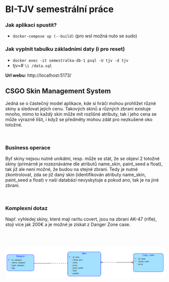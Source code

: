 # BI-TJV semestrální práce

### Jak aplikaci spustit?
- `docker-compose up (--build)` (pro wsl možná nuto se sudo)
### Jak vyplnit tabulku základními daty (i pro reset)
- `docker exec -it semestralka-db-1 psql -U tjv -d tjv`
- tjv=# `\i /data.sql`

<b>Url webu:</b> http://localhost:5173/

## CSGO Skin Management System
Jedná se o částečný model aplikace, kde si hráči mohou prohlížet různé skiny a sledovat jejich cenu. Takových skinů a různých zbraní existuje mnoho, mimo to každý skin může mít rozlišné atributy, tak i jeho cena se může výrazně lišit, i když se předměty mohou zdát pro nezkušené oko totožné.

<br>

### Business operace
Byť skiny nejsou nutně unikátní, resp. může se stát, že se objeví 2 totožné skiny (primárně je rozeznáváme dle atributů name_skin, paint_seed a float), tak již ale není možné, že budou na stejné zbrani. Tedy je nutné zkontrolovat, zda se již daný skin (identifikován atributy name_skin, paint_seed a float) v naší databází nevyskytuje a pokud ano, tak je na jiné zbrani. 

<br>

### Komplexní dotaz
Např. vyhledej skiny, které mají raritu covert, jsou na zbrani AK-47 (rifle), stojí více jak 200€ a je možné je získat z Danger Zone case.

<br>
<br>

![datový model](diagram.png)